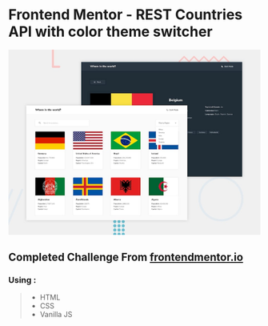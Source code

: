 # Frontend Mentor - REST Countries API with color theme switcher

![Design preview for the REST Countries API with color theme switcher coding challenge](./design/desktop-preview.jpg)

## Completed Challenge From [frontendmentor.io](https://www.frontendmentor.io/challenges/rest-countries-api-with-color-theme-switcher-5cacc469fec04111f7b848ca) 

### Using : 
> - HTML
> - CSS
> - Vanilla JS
